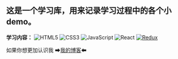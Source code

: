 ## 这是一个学习库，用来记录学习过程中的各个小 demo。

**学习内容：**
![HTML5](https://img.shields.io/badge/html5-%23E34F26.svg?style=for-the-badge&logo=html5&logoColor=white)
![CSS3](https://img.shields.io/badge/css3-%231572B6.svg?style=for-the-badge&logo=css3&logoColor=white)
![JavaScript](https://img.shields.io/badge/javascript-%23323330.svg?style=for-the-badge&logo=javascript&logoColor=%23F7DF1E)
![React](https://img.shields.io/badge/react-%2320232a.svg?style=for-the-badge&logo=react&logoColor=%2361DAFB)
[![Redux](https://img.shields.io/badge/Redux-764ABC?style=for-the-badge&logo=redux&logoColor=white)](https://redux.js.org/)

如果你想更加认识我 ➡[我的博客](www.yygod0120.com)⬅
